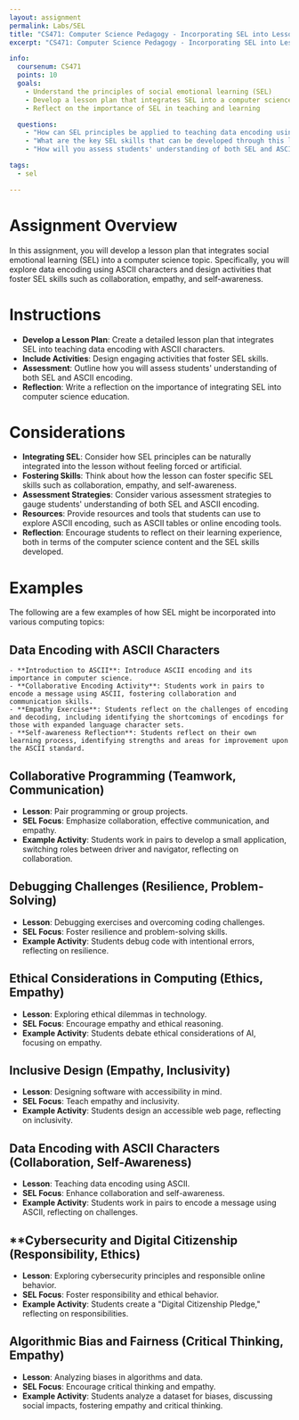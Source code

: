 ```yaml
---
layout: assignment
permalink: Labs/SEL
title: "CS471: Computer Science Pedagogy - Incorporating SEL into Lesson Planning"
excerpt: "CS471: Computer Science Pedagogy - Incorporating SEL into Lesson Planning"

info:
  coursenum: CS471
  points: 10
  goals:
    - Understand the principles of social emotional learning (SEL)
    - Develop a lesson plan that integrates SEL into a computer science topic
    - Reflect on the importance of SEL in teaching and learning

  questions:
    - "How can SEL principles be applied to teaching data encoding using ASCII characters?"
    - "What are the key SEL skills that can be developed through this lesson?"
    - "How will you assess students' understanding of both SEL and ASCII encoding?"

tags:
  - sel

---
```


# Assignment Overview
In this assignment, you will develop a lesson plan that integrates social emotional learning (SEL) into a computer science topic. Specifically, you will explore data encoding using ASCII characters and design activities that foster SEL skills such as collaboration, empathy, and self-awareness.

# Instructions
- **Develop a Lesson Plan**: Create a detailed lesson plan that integrates SEL into teaching data encoding with ASCII characters.
- **Include Activities**: Design engaging activities that foster SEL skills.
- **Assessment**: Outline how you will assess students' understanding of both SEL and ASCII encoding.
- **Reflection**: Write a reflection on the importance of integrating SEL into computer science education.

# Considerations
- **Integrating SEL**: Consider how SEL principles can be naturally integrated into the lesson without feeling forced or artificial.
- **Fostering Skills**: Think about how the lesson can foster specific SEL skills such as collaboration, empathy, and self-awareness.
- **Assessment Strategies**: Consider various assessment strategies to gauge students' understanding of both SEL and ASCII encoding.
- **Resources**: Provide resources and tools that students can use to explore ASCII encoding, such as ASCII tables or online encoding tools.
- **Reflection**: Encourage students to reflect on their learning experience, both in terms of the computer science content and the SEL skills developed.

# Examples
The following are a few examples of how SEL might be incorporated into various computing topics:

## Data Encoding with ASCII Characters
    - **Introduction to ASCII**: Introduce ASCII encoding and its importance in computer science.
    - **Collaborative Encoding Activity**: Students work in pairs to encode a message using ASCII, fostering collaboration and communication skills.
    - **Empathy Exercise**: Students reflect on the challenges of encoding and decoding, including identifying the shortcomings of encodings for those with expanded language character sets.
    - **Self-awareness Reflection**: Students reflect on their own learning process, identifying strengths and areas for improvement upon the ASCII standard.

## Collaborative Programming (Teamwork, Communication)
   - **Lesson**: Pair programming or group projects.
   - **SEL Focus**: Emphasize collaboration, effective communication, and empathy.
   - **Example Activity**: Students work in pairs to develop a small application, switching roles between driver and navigator, reflecting on collaboration.

## Debugging Challenges (Resilience, Problem-Solving)
   - **Lesson**: Debugging exercises and overcoming coding challenges.
   - **SEL Focus**: Foster resilience and problem-solving skills.
   - **Example Activity**: Students debug code with intentional errors, reflecting on resilience.

## Ethical Considerations in Computing (Ethics, Empathy)
   - **Lesson**: Exploring ethical dilemmas in technology.
   - **SEL Focus**: Encourage empathy and ethical reasoning.
   - **Example Activity**: Students debate ethical considerations of AI, focusing on empathy.

## Inclusive Design (Empathy, Inclusivity)
   - **Lesson**: Designing software with accessibility in mind.
   - **SEL Focus**: Teach empathy and inclusivity.
   - **Example Activity**: Students design an accessible web page, reflecting on inclusivity.

## Data Encoding with ASCII Characters (Collaboration, Self-Awareness)
   - **Lesson**: Teaching data encoding using ASCII.
   - **SEL Focus**: Enhance collaboration and self-awareness.
   - **Example Activity**: Students work in pairs to encode a message using ASCII, reflecting on challenges.

## **Cybersecurity and Digital Citizenship (Responsibility, Ethics)
   - **Lesson**: Exploring cybersecurity principles and responsible online behavior.
   - **SEL Focus**: Foster responsibility and ethical behavior.
   - **Example Activity**: Students create a "Digital Citizenship Pledge," reflecting on responsibilities.

## Algorithmic Bias and Fairness (Critical Thinking, Empathy)
   - **Lesson**: Analyzing biases in algorithms and data.
   - **SEL Focus**: Encourage critical thinking and empathy.
   - **Example Activity**: Students analyze a dataset for biases, discussing social impacts, fostering empathy and critical thinking.
